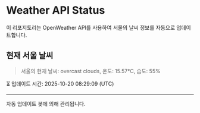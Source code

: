 
# Weather API Status

이 리포지토리는 OpenWeather API를 사용하여 서울의 날씨 정보를 자동으로 업데이트합니다.

## 현재 서울 날씨
> 서울의 현재 날씨: overcast clouds, 온도: 15.57°C, 습도: 55%

⏳ 업데이트 시간: 2025-10-20 08:29:09 (UTC)

---
자동 업데이트 봇에 의해 관리됩니다.
